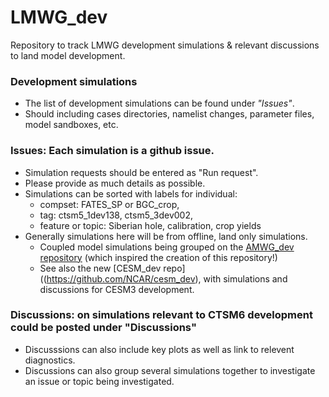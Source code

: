 # LMWG_dev
Repository to track LMWG development simulations & relevant discussions to land model development.

### Development simulations
- The list of development simulations can be found under _"Issues"_.
- Should including cases directories, namelist changes, parameter files, model sandboxes, etc.

### Issues: Each simulation is a github issue.
- Simulation requests should be entered as "Run request".
- Please provide as much details as possible.
- Simulations can be sorted with labels for individual:
  - compset: FATES_SP or BGC_crop,
  - tag: ctsm5_1dev138, ctsm5_3dev002,
  - feature or topic: Siberian hole, calibration, crop yields
- Generally simulations here will be from offline, land only simulations.
  - Coupled model simulations being grouped on the [AMWG_dev repository](https://github.com/NCAR/amwg_dev) (which inspired the creation of this repository!)
  - See also the new [CESM_dev repo]((https://github.com/NCAR/cesm_dev), with simulations and discussions for CESM3 development.
### Discussions: on simulations relevant to CTSM6 development could be posted under "Discussions"
- Discusssions can also include key plots as well as link to relevent diagnostics.
- Discussions can also group several simulations together to investigate an issue or topic being investigated.  
